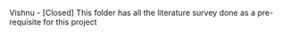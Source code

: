 Vishnu - [Closed]
This folder has all the literature survey done as a pre-requisite for this project
